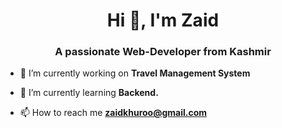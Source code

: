 <h1 align="center">Hi 👋, I'm Zaid</h1>
<h3 align="center">A passionate Web-Developer from Kashmir</h3>

- 🔭 I’m currently working on **Travel Management System**

- 🌱 I’m currently learning **Backend.**

- 📫 How to reach me **zaidkhuroo@gmail.com**

